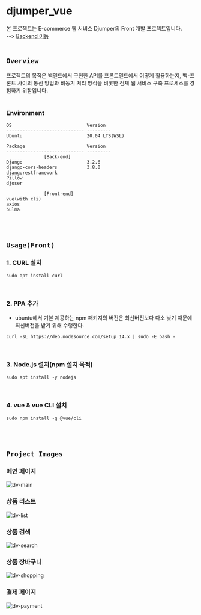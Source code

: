# djumper_vue
본 프로젝트는 E-commerce 웹 서비스 Djumper의 Front 개발 프로젝트입니다.<br> 
--> [Backend 이동](https://github.com/Hugekyung/djumper-django)<br><br/>
## `Overview`
프로젝트의 목적은 백엔드에서 구현한 API를 프론트엔드에서 어떻게 활용하는지, 백-프론트 사이의 통신 방법과 비동기 처리 방식을 비롯한 전체 웹 서비스 구축 프로세스를 경험하기 위함입니다.<br><br/>

### Environment
```
OS                            Version
----------------------------- ---------
Ubuntu                        20.04 LTS(WSL)

Package                       Version  
----------------------------- ---------
              [Back-end]
Django                        3.2.6
django-cors-headers           3.8.0                
djangorestframework   
Pillow       
djoser

              [Front-end]
vue(with cli)
axios
bulma
```
<br><br/>

## `Usage(Front)`

### 1. CURL 설치
```
sudo apt install curl
```
<br>

### 2. PPA 추가
- ubuntu에서 기본 제공하는 npm 패키지의 버전은 최신버전보다 다소 낮기 때문에 최신버전을 받기 위해 수행한다.
```
curl -sL https://deb.nodesource.com/setup_14.x | sudo -E bash -
```
<br>

### 3. Node.js 설치(npm 설치 목적)
```
sudo apt install -y nodejs
```
<br>

### 4. vue & vue CLI 설치
```
sudo npm install -g @vue/cli
```
<br><br/>

## `Project Images`
### 메인 페이지
![dv-main](https://user-images.githubusercontent.com/67989121/132650461-b2e15e16-cbcb-4880-b687-1e04bad59a35.PNG)
<br>

### 상품 리스트
![dv-list](https://user-images.githubusercontent.com/67989121/132650564-dd672845-9942-4f58-b063-5b10228f06be.PNG)
<br>

### 상품 검색
![dv-search](https://user-images.githubusercontent.com/67989121/132650659-54f20076-6b13-4140-a38c-1f38267fcba7.PNG)
<br>

### 상품 장바구니
![dv-shopping](https://user-images.githubusercontent.com/67989121/132650724-531d3e89-d3db-4c9f-a5b7-b629312301ca.PNG)
<br>

### 결제 페이지
![dv-payment](https://user-images.githubusercontent.com/67989121/132650778-f6d74805-9591-4c3a-bf1b-300dac84245c.PNG)